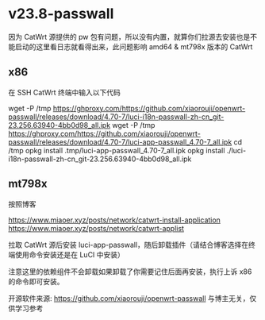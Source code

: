 # v23.8-passwall

因为 CatWrt 源提供的 pw 包有问题，所以没有内置，就算你们拉源去安装也是不能启动的这里看日志就看得出来，此问题影响 amd64 & mt798x 版本的 CatWrt


## x86

在 SSH CatWrt 终端中输入以下代码


wget -P /tmp https://ghproxy.com/https://github.com/xiaorouji/openwrt-passwall/releases/download/4.70-7/luci-i18n-passwall-zh-cn_git-23.256.63940-4bb0d98_all.ipk
wget -P /tmp https://ghproxy.com/https://github.com/xiaorouji/openwrt-passwall/releases/download/4.70-7/luci-app-passwall_4.70-7_all.ipk
cd /tmp
opkg install .tmp/luci-app-passwall_4.70-7_all.ipk
opkg install ./luci-i18n-passwall-zh-cn_git-23.256.63940-4bb0d98_all.ipk

## mt798x

按照博客

https://www.miaoer.xyz/posts/network/catwrt-install-application
https://www.miaoer.xyz/posts/network/catwrt-applist

拉取 CatWrt 源后安装 luci-app-passwall，随后卸载插件（请结合博客选择在终端使用命令安装还是在 LuCI 中安装）

注意这里的依赖组件不会卸载如果卸载了你需要记住后面再安装，执行上诉 x86 的命令即可安装。

开源软件来源: https://github.com/xiaorouji/openwrt-passwall 
与博主无关，仅供学习参考
